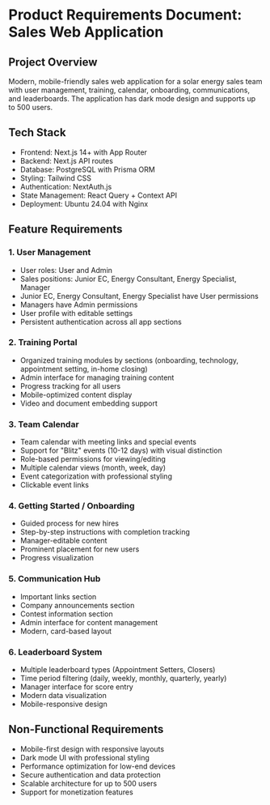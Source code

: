 # Product Requirements Document: Sales Web Application

## Project Overview
Modern, mobile-friendly sales web application for a solar energy sales team with user management, training, calendar, onboarding, communications, and leaderboards. The application has dark mode design and supports up to 500 users.

## Tech Stack
- Frontend: Next.js 14+ with App Router
- Backend: Next.js API routes
- Database: PostgreSQL with Prisma ORM
- Styling: Tailwind CSS
- Authentication: NextAuth.js
- State Management: React Query + Context API
- Deployment: Ubuntu 24.04 with Nginx

## Feature Requirements

### 1. User Management
- User roles: User and Admin
- Sales positions: Junior EC, Energy Consultant, Energy Specialist, Manager
- Junior EC, Energy Consultant, Energy Specialist have User permissions
- Managers have Admin permissions
- User profile with editable settings
- Persistent authentication across all app sections

### 2. Training Portal
- Organized training modules by sections (onboarding, technology, appointment setting, in-home closing)
- Admin interface for managing training content
- Progress tracking for all users
- Mobile-optimized content display
- Video and document embedding support

### 3. Team Calendar
- Team calendar with meeting links and special events
- Support for "Blitz" events (10-12 days) with visual distinction
- Role-based permissions for viewing/editing
- Multiple calendar views (month, week, day)
- Event categorization with professional styling
- Clickable event links

### 4. Getting Started / Onboarding
- Guided process for new hires
- Step-by-step instructions with completion tracking
- Manager-editable content
- Prominent placement for new users
- Progress visualization

### 5. Communication Hub
- Important links section
- Company announcements section
- Contest information section
- Admin interface for content management
- Modern, card-based layout

### 6. Leaderboard System
- Multiple leaderboard types (Appointment Setters, Closers)
- Time period filtering (daily, weekly, monthly, quarterly, yearly)
- Manager interface for score entry
- Modern data visualization
- Mobile-responsive design

## Non-Functional Requirements
- Mobile-first design with responsive layouts
- Dark mode UI with professional styling
- Performance optimization for low-end devices
- Secure authentication and data protection
- Scalable architecture for up to 500 users
- Support for monetization features
